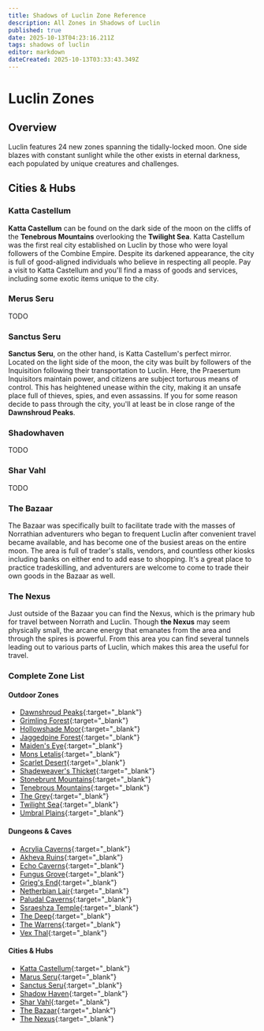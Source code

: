 ```yaml
---
title: Shadows of Luclin Zone Reference
description: All Zones in Shadows of Luclin
published: true
date: 2025-10-13T04:23:16.211Z
tags: shadows of luclin
editor: markdown
dateCreated: 2025-10-13T03:33:43.349Z
---
```


# Luclin Zones

## Overview
Luclin features 24 new zones spanning the tidally-locked moon. One side blazes with constant sunlight while the other exists in eternal darkness, each populated by unique creatures and challenges.

## Cities & Hubs

### Katta Castellum

**Katta Castellum** can be found on the dark side of the moon on the cliffs of the **Tenebrous Mountains** overlooking the **Twilight Sea**. Katta Castellum was the first real city established on Luclin by those who were loyal followers of the Combine Empire. Despite its darkened appearance, the city is full of good-aligned individuals who believe in respecting all people. Pay a visit to Katta Castellum and you'll find a mass of goods and services, including some exotic items unique to the city.

### Merus Seru
TODO

### Sanctus Seru

**Sanctus Seru**, on the other hand, is Katta Castellum's perfect mirror. Located on the light side of the moon, the city was built by followers of the Inquisition following their transportation to Luclin. Here, the Praesertum Inquisitors maintain power, and citizens are subject torturous means of control. This has heightened unease within the city, making it an unsafe place full of thieves, spies, and even assassins. If you for some reason decide to pass through the city, you'll at least be in close range of the **Dawnshroud Peaks**.

### Shadowhaven
TODO

### Shar Vahl
TODO

### The Bazaar

The Bazaar was specifically built to facilitate trade with the masses of Norrathian adventurers who began to frequent Luclin after convenient travel became available, and has become one of the busiest areas on the entire moon. The area is full of trader's stalls, vendors, and countless other kiosks including banks on either end to add ease to shopping. It's a great place to practice tradeskilling, and adventurers are welcome to come to trade their own goods in the Bazaar as well.

### The Nexus

Just outside of the Bazaar you can find the Nexus, which is the primary hub for travel between Norrath and Luclin. Though **the Nexus** may seem physically small, the arcane energy that emanates from the area and through the spires is powerful. From this area you can find several tunnels leading out to various parts of Luclin, which makes this area the useful for travel.

### Complete Zone List

#### Outdoor Zones
- [Dawnshroud Peaks](https://www.eqarchives.com/zones/view/dawnshroud){:target="_blank"}
- [Grimling Forest](https://www.eqarchives.com/zones/view/grimling){:target="_blank"}
- [Hollowshade Moor](https://www.eqarchives.com/zones/view/hollowshade){:target="_blank"}
- [Jaggedpine Forest](https://www.eqarchives.com/zones/view/jaggedpine){:target="_blank"}
- [Maiden's Eye](https://www.eqarchives.com/zones/view/maiden){:target="_blank"}
- [Mons Letalis](https://www.eqarchives.com/zones/view/letalis){:target="_blank"}
- [Scarlet Desert](https://www.eqarchives.com/zones/view/scarlet){:target="_blank"}
- [Shadeweaver's Thicket](https://www.eqarchives.com/zones/view/shadeweaver){:target="_blank"}
- [Stonebrunt Mountains](https://www.eqarchives.com/zones/view/stonebrunt){:target="_blank"}
- [Tenebrous Mountains](https://www.eqarchives.com/zones/view/tenebrous){:target="_blank"}
- [The Grey](https://www.eqarchives.com/zones/view/thegrey){:target="_blank"}
- [Twilight Sea](https://www.eqarchives.com/zones/view/twilight){:target="_blank"}
- [Umbral Plains](https://www.eqarchives.com/zones/view/umbral){:target="_blank"}

#### Dungeons & Caves
- [Acrylia Caverns](https://www.eqarchives.com/zones/view/acrylia){:target="_blank"}
- [Akheva Ruins](https://www.eqarchives.com/zones/view/akheva){:target="_blank"}
- [Echo Caverns](https://www.eqarchives.com/zones/view/echo){:target="_blank"}
- [Fungus Grove](https://www.eqarchives.com/zones/view/fungusgrove){:target="_blank"}
- [Grieg's End](https://www.eqarchives.com/zones/view/griegsend){:target="_blank"}
- [Netherbian Lair](https://www.eqarchives.com/zones/view/netherbian){:target="_blank"}
- [Paludal Caverns](https://www.eqarchives.com/zones/view/paludal){:target="_blank"}
- [Ssraeshza Temple](https://www.eqarchives.com/zones/view/ssratemple){:target="_blank"}
- [The Deep](https://www.eqarchives.com/zones/view/thedeep){:target="_blank"}
- [The Warrens](https://www.eqarchives.com/zones/view/warrens){:target="_blank"}
- [Vex Thal](https://www.eqarchives.com/zones/view/vexthal){:target="_blank"}

#### Cities & Hubs
- [Katta Castellum](https://www.eqarchives.com/zones/view/katta){:target="_blank"}
- [Marus Seru](https://www.eqarchives.com/zones/view/mseru){:target="_blank"}
- [Sanctus Seru](https://www.eqarchives.com/zones/view/sseru){:target="_blank"}
- [Shadow Haven](https://www.eqarchives.com/zones/view/shadowhaven){:target="_blank"}
- [Shar Vahl](https://www.eqarchives.com/zones/view/sharvahl){:target="_blank"}
- [The Bazaar](https://www.eqarchives.com/zones/view/bazaar){:target="_blank"}
- [The Nexus](https://www.eqarchives.com/zones/view/nexus){:target="_blank"}
